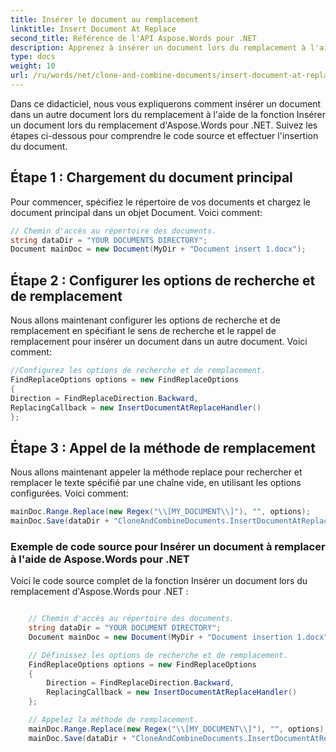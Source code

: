 ```yaml
---
title: Insérer le document au remplacement
linktitle: Insert Document At Replace
second_title: Référence de l'API Aspose.Words pour .NET
description: Apprenez à insérer un document lors du remplacement à l'aide d'Aspose.Words pour .NET.
type: docs
weight: 10
url: /ru/words/net/clone-and-combine-documents/insert-document-at-replace/
---
```


Dans ce didacticiel, nous vous expliquerons comment insérer un document dans un autre document lors du remplacement à l'aide de la fonction Insérer un document lors du remplacement d'Aspose.Words pour .NET. Suivez les étapes ci-dessous pour comprendre le code source et effectuer l'insertion du document.

## Étape 1 : Chargement du document principal

Pour commencer, spécifiez le répertoire de vos documents et chargez le document principal dans un objet Document. Voici comment:

```csharp
// Chemin d'accès au répertoire des documents.
string dataDir = "YOUR DOCUMENTS DIRECTORY";
Document mainDoc = new Document(MyDir + "Document insert 1.docx");
```

## Étape 2 : Configurer les options de recherche et de remplacement

Nous allons maintenant configurer les options de recherche et de remplacement en spécifiant le sens de recherche et le rappel de remplacement pour insérer un document dans un autre document. Voici comment:

```csharp
//Configurez les options de recherche et de remplacement.
FindReplaceOptions options = new FindReplaceOptions
{
Direction = FindReplaceDirection.Backward,
ReplacingCallback = new InsertDocumentAtReplaceHandler()
};
```

## Étape 3 : Appel de la méthode de remplacement

Nous allons maintenant appeler la méthode replace pour rechercher et remplacer le texte spécifié par une chaîne vide, en utilisant les options configurées. Voici comment:

```csharp
mainDoc.Range.Replace(new Regex("\\[MY_DOCUMENT\\]"), "", options);
mainDoc.Save(dataDir + "CloneAndCombineDocuments.InsertDocumentAtReplace.docx");
```

### Exemple de code source pour Insérer un document à remplacer à l'aide de Aspose.Words pour .NET

Voici le code source complet de la fonction Insérer un document lors du remplacement d'Aspose.Words pour .NET :

```csharp

	// Chemin d'accès au répertoire des documents.
	string dataDir = "YOUR DOCUMENT DIRECTORY";
	Document mainDoc = new Document(MyDir + "Document insertion 1.docx");

	// Définissez les options de recherche et de remplacement.
	FindReplaceOptions options = new FindReplaceOptions
	{
		Direction = FindReplaceDirection.Backward, 
		ReplacingCallback = new InsertDocumentAtReplaceHandler()
	};

	// Appelez la méthode de remplacement.
	mainDoc.Range.Replace(new Regex("\\[MY_DOCUMENT\\]"), "", options);
	mainDoc.Save(dataDir + "CloneAndCombineDocuments.InsertDocumentAtReplace.docx");

```